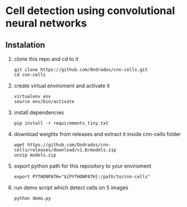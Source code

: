 # Cell detection using convolutional neural networks

## Instalation

1. clone this repo and cd to it
    ```
    git clone https://github.com/Ondrados/cnn-cells.git
    cd cnn-cells
    ```

2. create virtual enviroment and activate it
    ```
    virtualenv env
    source env/bin/activate
    ```

3. install dependencies
    ```
    pip install -r requirements_tiny.txt
    ```

4. download weights from releases and extract it inside cnn-cells folder
    ```
    wget https://github.com/Ondrados/cnn-cells/releases/download/v1.0/models.zip
    unzip models.zip
    ```

5. export python path for this repository to your enviroment
    ```
    export PYTHONPATH="${PYTHONPATH}:/path/to/cnn-cells"
    ```
6. run demo script which detect cells on 5 images
    ```
    python demo.py
    ```